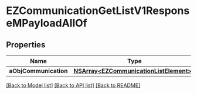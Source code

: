 # EZCommunicationGetListV1ResponseMPayloadAllOf

## Properties
Name | Type | Description | Notes
------------ | ------------- | ------------- | -------------
**aObjCommunication** | [**NSArray&lt;EZCommunicationListElement&gt;***](EZCommunicationListElement.md) |  | 

[[Back to Model list]](../README.md#documentation-for-models) [[Back to API list]](../README.md#documentation-for-api-endpoints) [[Back to README]](../README.md)


